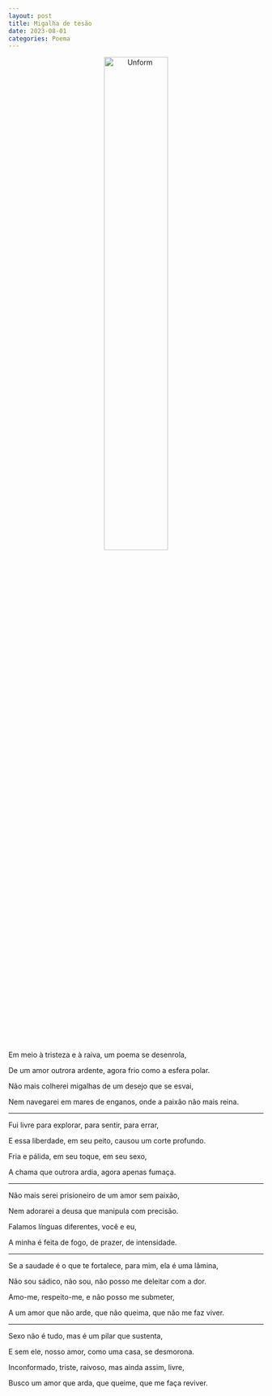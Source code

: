 ```yaml
---
layout: post
title: Migalha de tesão
date: 2023-08-01
categories: Poema
---
```


<p align="center">
<img src="{{ site.baseurl }}/images/2023-08-02-Migalha-de-tesao.md" height="50%" width="50%" alt="Unform" />
 </p>

Em meio à tristeza e à raiva, um poema se desenrola,

De um amor outrora ardente, agora frio como a esfera polar.

Não mais colherei migalhas de um desejo que se esvai,

Nem navegarei em mares de enganos, onde a paixão não mais reina.

---

Fui livre para explorar, para sentir, para errar,

E essa liberdade, em seu peito, causou um corte profundo.

Fria e pálida, em seu toque, em seu sexo,

A chama que outrora ardia, agora apenas fumaça.

---

Não mais serei prisioneiro de um amor sem paixão,

Nem adorarei a deusa que manipula com precisão.

Falamos línguas diferentes, você e eu,

A minha é feita de fogo, de prazer, de intensidade.

---

Se a saudade é o que te fortalece, para mim, ela é uma lâmina,

Não sou sádico, não sou, não posso me deleitar com a dor.

Amo-me, respeito-me, e não posso me submeter,

A um amor que não arde, que não queima, que não me faz viver.

---

Sexo não é tudo, mas é um pilar que sustenta,

E sem ele, nosso amor, como uma casa, se desmorona.

Inconformado, triste, raivoso, mas ainda assim, livre,

Busco um amor que arda, que queime, que me faça reviver.